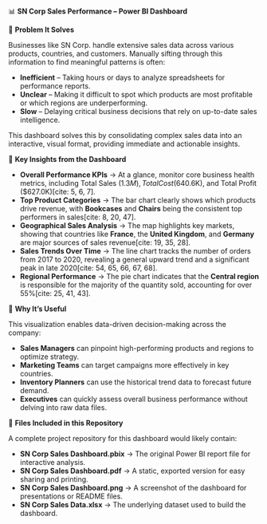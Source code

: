 
📊 **SN Corp Sales Performance – Power BI Dashboard**

🔹 **Problem It Solves**

Businesses like SN Corp. handle extensive sales data across various products, countries, and customers. Manually sifting through this information to find meaningful patterns is often:

* **Inefficient** – Taking hours or days to analyze spreadsheets for performance reports.
* **Unclear** – Making it difficult to spot which products are most profitable or which regions are underperforming.
* **Slow** – Delaying critical business decisions that rely on up-to-date sales intelligence.

This dashboard solves this by consolidating complex sales data into an interactive, visual format, providing immediate and actionable insights.

🔹 **Key Insights from the Dashboard**

* **Overall Performance KPIs** → At a glance, monitor core business health metrics, including Total Sales ($1.3M), Total Cost ($640.6K), and Total Profit ($627.0K)[cite: 5, 6, 7].
* **Top Product Categories** → The bar chart clearly shows which products drive revenue, with **Bookcases** and **Chairs** being the consistent top performers in sales[cite: 8, 20, 47].
* **Geographical Sales Analysis** → The map highlights key markets, showing that countries like **France**, the **United Kingdom**, and **Germany** are major sources of sales revenue[cite: 19, 35, 28].
* **Sales Trends Over Time** → The line chart tracks the number of orders from 2017 to 2020, revealing a general upward trend and a significant peak in late 2020[cite: 54, 65, 66, 67, 68].
* **Regional Performance** → The pie chart indicates that the **Central region** is responsible for the majority of the quantity sold, accounting for over 55%[cite: 25, 41, 43].

🔹 **Why It’s Useful**

This visualization enables data-driven decision-making across the company:

* **Sales Managers** can pinpoint high-performing products and regions to optimize strategy.
* **Marketing Teams** can target campaigns more effectively in key countries.
* **Inventory Planners** can use the historical trend data to forecast future demand.
* **Executives** can quickly assess overall business performance without delving into raw data files.

🔹 **Files Included in this Repository**

A complete project repository for this dashboard would likely contain:

* **SN Corp Sales Dashboard.pbix** → The original Power BI report file for interactive analysis.
* **SN Corp Sales Dashboard.pdf** → A static, exported version for easy sharing and printing.
* **SN Corp Sales Dashboard.png** → A screenshot of the dashboard for presentations or README files.
* **SN Corp Sales Data.xlsx** → The underlying dataset used to build the dashboard.
